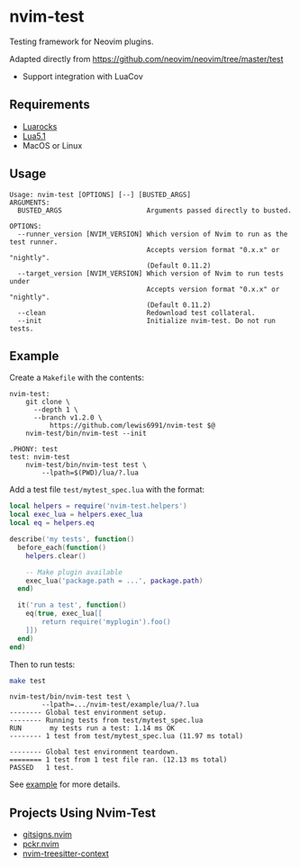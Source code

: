 # nvim-test

Testing framework for Neovim plugins.

Adapted directly from https://github.com/neovim/neovim/tree/master/test

- Support integration with LuaCov

## Requirements

- [Luarocks]
- [Lua5.1]
- MacOS or Linux

## Usage

```
Usage: nvim-test [OPTIONS] [--] [BUSTED_ARGS]
ARGUMENTS:
  BUSTED_ARGS                     Arguments passed directly to busted.

OPTIONS:
  --runner_version [NVIM_VERSION] Which version of Nvim to run as the test runner.
                                  Accepts version format "0.x.x" or "nightly".
                                  (Default 0.11.2)
  --target_version [NVIM_VERSION] Which version of Nvim to run tests under
                                  Accepts version format "0.x.x" or "nightly".
                                  (Default 0.11.2)
  --clean                         Redownload test collateral.
  --init                          Initialize nvim-test. Do not run tests.
```

<!-- links -->
[Busted]: https://lunarmodules.github.io/busted

## Example

Create a `Makefile` with the contents:

```make
nvim-test:
	git clone \
	  --depth 1 \
	  --branch v1.2.0 \
          https://github.com/lewis6991/nvim-test $@
	nvim-test/bin/nvim-test --init

.PHONY: test
test: nvim-test
	nvim-test/bin/nvim-test test \
		--lpath=$(PWD)/lua/?.lua
```

Add a test file `test/mytest_spec.lua` with the format:

```lua
local helpers = require('nvim-test.helpers')
local exec_lua = helpers.exec_lua
local eq = helpers.eq

describe('my tests', function()
  before_each(function()
    helpers.clear()

    -- Make plugin available
    exec_lua('package.path = ...', package.path)
  end)

  it('run a test', function()
    eq(true, exec_lua[[
        return require('myplugin').foo()
    ]])
  end)
end)
```

Then to run tests:

```bash
make test
```

```
nvim-test/bin/nvim-test test \
        --lpath=.../nvim-test/example/lua/?.lua
-------- Global test environment setup.
-------- Running tests from test/mytest_spec.lua
RUN       my tests run a test: 1.14 ms OK
-------- 1 test from test/mytest_spec.lua (11.97 ms total)

-------- Global test environment teardown.
======== 1 test from 1 test file ran. (12.13 ms total)
PASSED   1 test.
```

See [example](./example) for more details.

## Projects Using Nvim-Test

- [gitsigns.nvim]
- [pckr.nvim]
- [nvim-treesitter-context]

<!-- links -->
[gitsigns.nvim]: https://github.com/lewis6991/gitsigns.nvim
[pckr.nvim]: https://github.com/lewis6991/pckr.nvim
[nvim-treesitter-context]: https://github.com/nvim-treesitter/nvim-treesitter-context
[Luarocks]: https://luarocks.org/
[Lua5.1]: https://www.lua.org/versions.html#5.1
